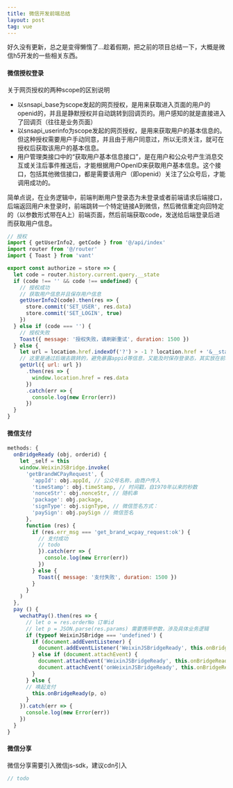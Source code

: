 ```yaml
---
title: 微信开发前端总结
layout: post
tag: vue
---
```


好久没有更新，总之是变得懒惰了...趁着假期，把之前的项目总结一下，大概是微信h5开发的一些相关东西。

#### 微信授权登录
关于网页授权的两种scope的区别说明
- 以snsapi_base为scope发起的网页授权，是用来获取进入页面的用户的openid的，并且是静默授权并自动跳转到回调页的。用户感知的就是直接进入了回调页（往往是业务页面）
- 以snsapi_userinfo为scope发起的网页授权，是用来获取用户的基本信息的。但这种授权需要用户手动同意，并且由于用户同意过，所以无须关注，就可在授权后获取该用户的基本信息。
- 用户管理类接口中的“获取用户基本信息接口”，是在用户和公众号产生消息交互或关注后事件推送后，才能根据用户OpenID来获取用户基本信息。这个接口，包括其他微信接口，都是需要该用户（即openid）关注了公众号后，才能调用成功的。

简单点说，在业务逻辑中，前端判断用户登录态为未登录或者前端请求后端接口，后端返回用户未登录时，前端跳转一个特定链接A到微信，然后微信重定向回特定的（以参数形式带在A上）前端页面，然后前端获取code，发送给后端登录后进而获取用户信息。

<!--more-->

```javascript
// 授权
import { getUserInfo2, getCode } from '@/api/index'
import router from '@/router'
import { Toast } from 'vant'

export const authorize = store => {
  let code = router.history.current.query.__state
  if (code !== '' && code !== undefined) {
    // 授权成功
    // 获取用户信息并且保存用户信息
    getUserInfo2(code).then(res => {
      store.commit('SET_USER', res.data)
      store.commit('SET_LOGIN', true)
    })
  } else if (code === '') {
    // 授权失败
    Toast({ message: '授权失败，请刷新重试', duration: 1500 })
  } else {
    let url = location.href.indexOf('?') > -1 ? location.href + '&__state=suc' : location.href + '?__state=suc'
    // 这里是通过后端去跳转的，避免暴露appid等信息，又能及时保存登录态，其实放在前端去跳转也可以，但是需要有个单独的授权页面去处理这些逻辑
    getUrl({ url: url })
      .then(res => {
        window.location.href = res.data
      })
      .catch(err => {
        console.log(new Error(err))
      })
  }
}
```

#### 微信支付
```javascript
methods: {
  onBridgeReady (obj, orderid) {
    let _self = this
    window.WeixinJSBridge.invoke(
      'getBrandWCPayRequest', {
        'appId': obj.appId, // 公众号名称，由商户传入
        'timeStamp': obj.timeStamp, // 时间戳，自1970年以来的秒数
        'nonceStr': obj.nonceStr, // 随机串
        'package': obj.package,
        'signType': obj.signType, // 微信签名方式：
        'paySign': obj.paySign // 微信签名
      },
      function (res) {
        if (res.err_msg === 'get_brand_wcpay_request:ok') {
          // 支付成功
          // todo
          }).catch(err => {
            console.log(new Error(err))
          })
        } else {
          Toast({ message: '支付失败', duration: 1500 })
        }
      }
    )
  },
  pay () {
    wechatPay().then(res => {
      // let o = res.orderNo 订单id
      // let p = JSON.parse(res.params) 需要携带参数，涉及具体业务逻辑
      if (typeof WeixinJSBridge === 'undefined') {
        if (document.addEventListener) {
          document.addEventListener('WeixinJSBridgeReady', this.onBridgeReady, false)
        } else if (document.attachEvent) {
          document.attachEvent('WeixinJSBridgeReady', this.onBridgeReady)
          document.attachEvent('onWeixinJSBridgeReady', this.onBridgeReady)
        }
      } else {
      // 唤起支付
        this.onBridgeReady(p, o)
      }
    }).catch(err => {
      console.log(new Error(err))
    })
  }
}
```

#### 微信分享
微信分享需要引入微信js-sdk，建议cdn引入
```javascript
// todo
```
